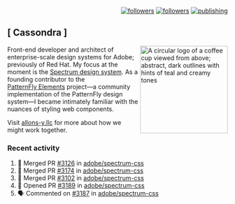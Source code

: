 <p align="right"><a rel="me" href="https://front-end.social/@castastrophe">
    <img alt="followers" title="Follow me on Mastodon" src="https://img.shields.io/mastodon/follow/109297102751309835?domain=https%3A%2F%2Ffront-end.social&label=Follow&logo=mastodon&logoColor=white&style=for-the-badge&labelColor=008080&color=006969"/></a>
  <a href="https://codepen.io/castastrophe/">
    <img alt="followers" title="Follow me on CodePen" src="https://img.shields.io/badge/23-1?color=640464&labelColor=7c007c&style=for-the-badge&logo=codepen&label=Follow"/></a>
<a href="https://castastrophe.medium.com/">
    <img alt="publishing" title="View articles on Medium" src="https://img.shields.io/badge/107-1?color=666&labelColor=444&label=subscribe&logo=medium&logoColor=white&style=for-the-badge"/></a>
</p>

## [&nbsp;Cassondra&nbsp;]

<img align="right" src="https://github-production-user-asset-6210df.s3.amazonaws.com/1840295/253016758-ba468774-1cd3-42c2-8f43-947b5eeb5edf.png" height="200" alt="A circular logo of a coffee cup viewed from above; abstract, dark outlines with hints of teal and creamy tones">

Front-end developer and architect of enterprise-scale design systems for Adobe; previously of Red Hat. My focus at the moment is the [Spectrum design system](https://github.com/adobe/spectrum-css). As a founding contributor to the [PatternFly&nbsp;Elements](https://github.com/patternfly/patternfly-elements) project&mdash;a community implementation of the PatternFly design system&mdash;I became intimately familiar with the nuances of styling web components.

Visit [allons-y.llc](http://allons-y.llc/) for more about how we might work together.

### Recent activity

<!--START_SECTION:activity-->
1. 🎉 Merged PR [#3126](https://github.com/adobe/spectrum-css/pull/3126) in [adobe/spectrum-css](https://github.com/adobe/spectrum-css)
2. 🎉 Merged PR [#3174](https://github.com/adobe/spectrum-css/pull/3174) in [adobe/spectrum-css](https://github.com/adobe/spectrum-css)
3. 🎉 Merged PR [#3102](https://github.com/adobe/spectrum-css/pull/3102) in [adobe/spectrum-css](https://github.com/adobe/spectrum-css)
4. 💪 Opened PR [#3189](https://github.com/adobe/spectrum-css/pull/3189) in [adobe/spectrum-css](https://github.com/adobe/spectrum-css)
5. 🗣 Commented on [#3187](https://github.com/adobe/spectrum-css/pull/3187#issuecomment-2385932638) in [adobe/spectrum-css](https://github.com/adobe/spectrum-css)
<!--END_SECTION:activity-->
